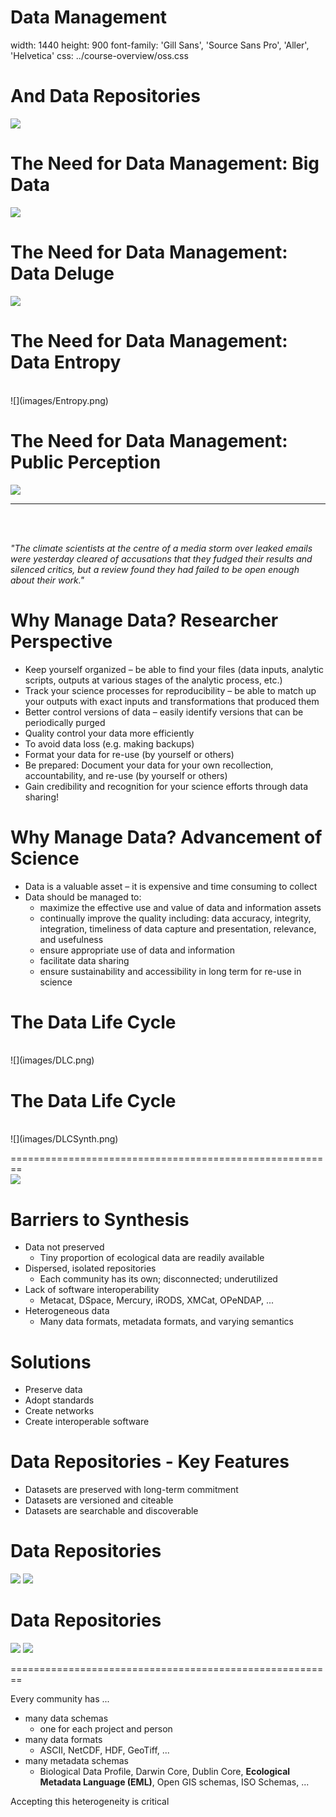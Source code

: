 Data Management
========================================================
width: 1440
height: 900
font-family: 'Gill Sans', 'Source Sans Pro', 'Aller', 'Helvetica'
css: ../course-overview/oss.css

# And Data Repositories

![](images/Repos.png)

The Need for Data Management: Big Data
========================================================
![](images/ClimateNews.png)

The Need for Data Management: Data Deluge
========================================================
![](images/Deluge.png)

The Need for Data Management: Data Entropy
========================================================
<br>
![](images/Entropy.png)

The Need for Data Management: Public Perception
========================================================

![](images/ClimateGate.png)
***
<br><br>

*"The climate scientists at the centre of a media storm over leaked emails were yesterday cleared of accusations that they fudged their results and silenced critics, but a review found they had failed to be open enough about their work."*

Why Manage Data? Researcher Perspective
========================================================
- Keep yourself organized – be able to find your files (data inputs, analytic scripts, outputs at various stages of the analytic process, etc.) 
- Track your science processes for reproducibility – be able to match up your outputs with exact inputs and transformations that produced them
- Better control versions of data – easily identify versions that can be periodically purged
- Quality control your data more efficiently
- To avoid data loss (e.g. making backups)
- Format your data for re-use (by yourself or others)
- Be prepared: Document your data for your own recollection, accountability, and re-use (by yourself or others) 
- Gain credibility and recognition for your science efforts through data sharing!

Why Manage Data? Advancement of Science
========================================================
- Data is a valuable asset – it is expensive and time consuming to collect 
- Data should be managed to:
  - maximize the effective use and value of data and information assets
  - continually improve the quality including: data accuracy, integrity, integration, timeliness of data capture and presentation, relevance, and usefulness
  - ensure appropriate use of data and information
  - facilitate data sharing
  - ensure sustainability and accessibility in long term for re-use in science

The Data Life Cycle
========================================================
<br>
![](images/DLC.png)

The Data Life Cycle
========================================================
<br>
![](images/DLCSynth.png)


========================================================
<br>
![](images/WhyManage.png)


Barriers to Synthesis
========================================================
- Data not preserved
  - Tiny proportion of ecological data are readily available
- Dispersed, isolated repositories
  - Each community has its own; disconnected; underutilized
- Lack of software interoperability
  - Metacat, DSpace, Mercury, iRODS, XMCat, OPeNDAP, ...
- Heterogeneous data
  - Many data formats, metadata formats, and varying semantics
  
Solutions
========================================================
- Preserve data
- Adopt standards
- Create networks
- Create interoperable software


Data Repositories - Key Features
========================================================
- Datasets are preserved with long-term commitment
- Datasets are versioned and citeable
- Datasets are searchable and discoverable


Data Repositories
========================================================
![](images/RepoLogos.png) 
![](images/RepoTable.png) 

Data Repositories
========================================================
![](images/re3datalogo.png) 
![](images/Re3data.png) 


========================================================

Every community has ...

- many data schemas
  - one for each project and person
- many data formats
  - ASCII, NetCDF, HDF, GeoTiff, ...
- many metadata schemas
  - Biological Data Profile, Darwin Core, Dublin Core, <strong>Ecological Metadata Language (EML)</strong>, Open GIS schemas, ISO Schemas, ...

Accepting this heterogeneity is critical

